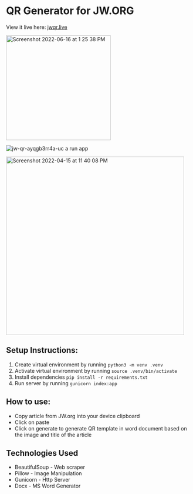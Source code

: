 # QR Generator for JW.ORG

View it live here: [jwqr.live](https://jwqr.live)

<img width="285" alt="Screenshot 2022-06-16 at 1 25 38 PM" src="https://user-images.githubusercontent.com/40650158/173997681-3edaf4c8-bb9e-4ef9-9206-09e7ff307fcf.png">

![jw-qr-ayqgb3rr4a-uc a run app](https://user-images.githubusercontent.com/40650158/163501990-a45af048-6dad-409d-a0d4-41b0a11da874.jpeg)

<img width="485" alt="Screenshot 2022-04-15 at 11 40 08 PM" src="https://user-images.githubusercontent.com/40650158/163591059-79740754-0385-40b3-9f3e-1f3a727faefc.png">

## Setup Instructions:

   1. Create virtual environment by running `python3 -m venv .venv`
   2. Activate virtual environment by running `source .venv/bin/activate`
   3. Install dependencies `pip install -r requirements.txt`
   4. Run server by running `gunicorn index:app`

## How to use:

   - Copy article from JW.org into your device clipboard
   - Click on paste
   - Click on generate to generate QR template in word document based on the image and title of the article

## Technologies Used

   - BeautifulSoup - Web scraper
   - Pillow - Image Manipulation
   - Gunicorn - Http Server
   - Docx - MS Word Generator 
